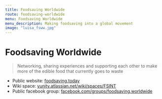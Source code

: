 ```yaml
---
title: Foodsaving Worldwide
route: foodsaving-worldwide
menu: Foodsaving Worldwide
menu_description: Making foodsaving into a global movement
image: "luisa_fsww.jpg"
---
```


# Foodsaving Worldwide

> Networking, sharing experiences and supporting each other to make more of the edible food that currently goes to waste

* Public website: [foodsaving.today](https://foodsaving.today/en?target=_blank)
* Wiki space: [yunity.atlassian.net/wiki/spaces/FSINT](https://yunity.atlassian.net/wiki/spaces/FSINT?target=_blank)
* Public facebook group: [facebook.com/groups/foodsaving.worldwide](https://www.facebook.com/groups/foodsaving.worldwide/?target=_blank)